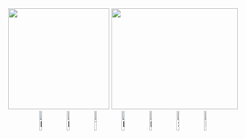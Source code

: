 <div align="center"> 
     <img src="https://media.giphy.com/media/RHtq6l3V2O7aDddSjB/giphy.gif?cid=790b7611nfe9ndtrse6pgd0nr4pon3wf5bebs3zrtu4918xu&ep=v1_gifs_search&rid=giphy.gif&ct=g"
          width="200" height="200" >
    <img src="https://media.giphy.com/media/jPGMVVCDzfQdeaxm2t/giphy.gif?cid=ecf05e47114abpvavjs3k5y2zax02357y73vxfnozn5mj3tu&ep=v1_gifs_search&rid=giphy.gif&ct=g"
         width="250" height="200">
</div>
  
<style>
  #badges img {
    width: 10%; 
    height: auto; 
  }
</style>
<div id="badges" align="center">
  
  <a href="https://vk.com/chizhov_net">
    <img src="https://img.shields.io/badge/-Vkontakte-003f5c?style=for-the-badge&logo=Vk" alt="LinkedIn Badge"/></a>

  <a href="https://www.linkedin.com/in/andrey-chiz-435987264/">
    <img src="https://img.shields.io/badge/linkedin-%230077B5.svg?style=for-the-badge&logo=linkedin&logoColor=white" alt="Linkedin"/></a>

  <a href="https://t.me/AndreyCJ">
    <img src="https://img.shields.io/badge/-Telegram-0088cc?style=for-the-badge&logo=telegram" alt="Telegram Badge"/></a>
    
  <a href="https://habr.com/ru/users/Achiz">
    <img src="https://img.shields.io/badge/-Habr-25D366?style=for-the-badge&logo=Habr" alt="Habr Badge"/></a>

<a href="https://volgograd.hh.ru/resume/71ee1e06ff0951b1b20039ed1f313072324f68">
    <img src="https://img.shields.io/badge/-HeadHunter-ff6600?style=for-the-badge&logo=HeadHunter&logoColor=white" alt="HeadHunter Badge"/></a>
  
  <a href="https://stackoverflow.com/users/24847300/achiz">
    <img src="https://img.shields.io/badge/-Stack%20Overflow-FE7A16?style=for-the-badge&logo=stackoverflow&logoColor=white" alt="Stack Overflow Badge"/></a>
    
  <a href="https://hh.ru/resume/...">
    <img src="https://img.shields.io/badge/-HeadHunter-ff6600?style=for-the-badge&logo=HeadHunter&logoColor=white" alt="HeadHunter Badge"/></a>
    
</div>
<div align="center">
  <img src="https://komarev.com/ghpvc/?username=AndreyChiz&style=flat-square&color=blue" alt=""/>
</div>
